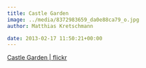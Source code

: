 ```yaml
---
title: Castle Garden
image: ../media/8372983659_da0e88ca79_o.jpg
author: Matthias Kretschmann

date: 2013-02-17 11:50:21+00:00
---
```


[Castle Garden | flickr](http://www.flickr.com/photos/krema/8372983659)
